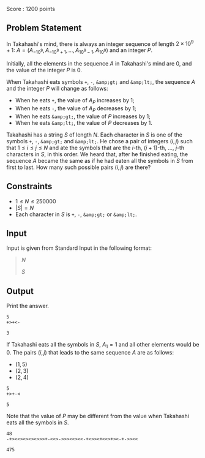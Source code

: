 Score : $1200$ points

## Problem Statement

In Takahashi's mind, there is always an integer sequence of length $2 \times 10^9 + 1$: $A = (A_{-10^9}, A_{-10^9 + 1}, ..., A_{10^9 - 1}, A_{10^9})$ and an integer $P$.

Initially, all the elements in the sequence $A$ in Takahashi's mind are $0$, and the value of the integer $P$ is $0$.

When Takahashi eats symbols `+`, `-`, `&amp;gt;` and `&amp;lt;`, the sequence $A$ and the integer $P$ will change as follows:

- When he eats `+`, the value of $A_P$ increases by $1$;
- When he eats `-`, the value of $A_P$ decreases by $1$;
- When he eats `&amp;gt;`, the value of $P$ increases by $1$;
- When he eats `&amp;lt;`, the value of $P$ decreases by $1$.

Takahashi has a string $S$ of length $N$. Each character in $S$ is one of the symbols `+`, `-`, `&amp;gt;` and `&amp;lt;`.
He chose a pair of integers $(i, j)$ such that $1 \leq i \leq j \leq N$ and ate the symbols that are the $i$-th, $(i+1)$-th, $...$, $j$-th characters in $S$, in this order.
We heard that, after he finished eating, the sequence $A$ became the same as if he had eaten all the symbols in $S$ from first to last.
How many such possible pairs $(i, j)$ are there?

## Constraints

- $1 \leq N \leq 250000$
- $|S| = N$
- Each character in $S$ is `+`, `-`, `&amp;gt;` or `&amp;lt;`.

## Input

Input is given from Standard Input in the following format:

> $N$
> 
> $S$

## Output

Print the answer.

```input1
5
+>+<-
```

```output1
3
```

If Takahashi eats all the symbols in $S$, $A_1 = 1$ and all other elements would be $0$.
The pairs $(i, j)$ that leads to the same sequence $A$ are as follows:

- $(1, 5)$
- $(2, 3)$
- $(2, 4)$

```input2
5
+>+-<
```

```output2
5
```

Note that the value of $P$ may be different from the value when Takahashi eats all the symbols in $S$.

```input3
48
-+><<><><><>>>+-<<>->>><<><<-+<>><+<<>+><-+->><<
```

```output3
475
```